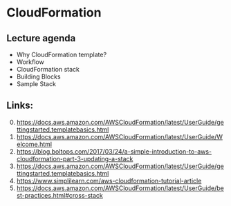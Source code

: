 # CloudFormation


## Lecture agenda

  * Why CloudFormation template?
  * Workflow
  * CloudFormation stack
  * Building Blocks
  * Sample Stack
  
  

## Links:
0. https://docs.aws.amazon.com/AWSCloudFormation/latest/UserGuide/gettingstarted.templatebasics.html
1. https://docs.aws.amazon.com/AWSCloudFormation/latest/UserGuide/Welcome.html
2. https://blog.boltops.com/2017/03/24/a-simple-introduction-to-aws-cloudformation-part-3-updating-a-stack
3. https://docs.aws.amazon.com/AWSCloudFormation/latest/UserGuide/gettingstarted.templatebasics.html
4. https://www.simplilearn.com/aws-cloudformation-tutorial-article
5. https://docs.aws.amazon.com/AWSCloudFormation/latest/UserGuide/best-practices.html#cross-stack